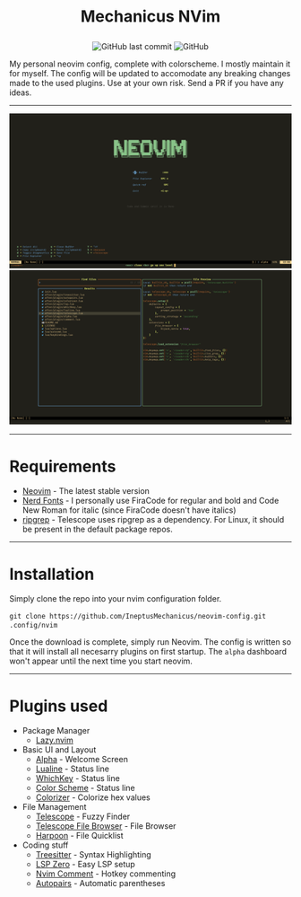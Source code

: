 # <p align="center">Mechanicus NVim</p>

<p align="center">
<img alt="GitHub last commit" src="https://img.shields.io/github/last-commit/IneptusMechanicus/neovim-config?style=for-the-badge">
<img alt="GitHub" src="https://img.shields.io/github/license/IneptusMechanicus/neovim-config?style=for-the-badge">
</p>
My personal neovim config, complete with colorscheme. I mostly maintain it for myself. The config will be updated to accomodate any breaking changes made to the used plugins. Use at your own risk. Send a PR if you have any ideas. 

---

![img1](img/1.png)
![img2](img/2.png)

---

# Requirements 
* [Neovim](https://github.com/neovim/neovim/releases/latest) - The latest stable version
* [Nerd Fonts](https://www.nerdfonts.com/font-downloads) - I personally use FiraCode for regular and bold and Code New Roman for italic (since FiraCode doesn't have italics)
* [ripgrep](https://github.com/BurntSushi/ripgrep) - Telescope uses ripgrep as a dependency. For Linux, it should be present in the default package repos.

---

# Installation

Simply clone the repo into your nvim configuration folder.

```
git clone https://github.com/IneptusMechanicus/neovim-config.git .config/nvim
```
Once the download is complete, simply run Neovim. The config is written so that it will install all necesarry plugins on first startup. The `alpha` dashboard won't appear until the next time you start neovim.

---

# Plugins used
* Package Manager
  * [Lazy.nvim](https://github.com/folke/lazy.nvim)
* Basic UI and Layout
  * [Alpha](https://github.com/goolord/alpha-nvim) - Welcome Screen
  * [Lualine](https://github.com/nvim-lualine/lualine.nvim) - Status line
  * [WhichKey](https://github.com/folke/which-key.nvm) - Status line
  * [Color Scheme](https://github.com/IneptusMechanicus/mechanicus.nvim) - Status line
  * [Colorizer](https://github.com/NvChad/nvim-colorizer.lua) - Colorize hex values
* File Management
  * [Telescope](https://github.com/nvim-telescope/telescope.nvim) - Fuzzy Finder
  * [Telescope File Browser](https://github.com/nvim-telescope/telescope-file-browser.nvim) - File Browser
  * [Harpoon](https://github.com/ThePrimeagen/harpoon) - File Quicklist
* Coding stuff
  * [Treesitter](https://github.com/nvim-treesitter/nvim-treesitter) - Syntax Highlighting
  * [LSP Zero](https://github.com/VonHeikemen/lsp-zero.nvim) - Easy LSP setup
  * [Nvim Comment](https://github.com/terrortylor/nvim-comment) - Hotkey commenting
  * [Autopairs](https://github.com/windwp/nvim-autopairs) - Automatic parentheses
